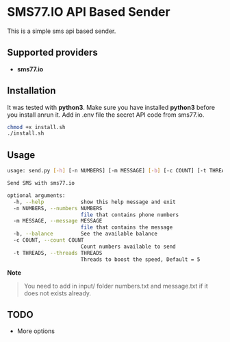 # SMS77.IO API Based Sender

This is a simple sms api based sender.

## Supported providers
- **sms77.io**

## Installation

It was tested with **python3**.
Make sure you have installed **python3** before you install anrun it.
Add in .env file the secret API code from sms77.io.

```bash
chmod +x install.sh
./install.sh
```

## Usage

```bash
usage: send.py [-h] [-n NUMBERS] [-m MESSAGE] [-b] [-c COUNT] [-t THREADS]

Send SMS with sms77.io

optional arguments:
  -h, --help            show this help message and exit
  -n NUMBERS, --numbers NUMBERS
                        file that contains phone numbers
  -m MESSAGE, --message MESSAGE
                        file that contains the message
  -b, --balance         See the available balance
  -c COUNT, --count COUNT
                        Count numbers available to send
  -t THREADS, --threads THREADS
                        Threads to boost the speed, Default = 5

```

**Note**
> You need to add in input/ folder numbers.txt and message.txt if it does not exists already.

## TODO

- More options